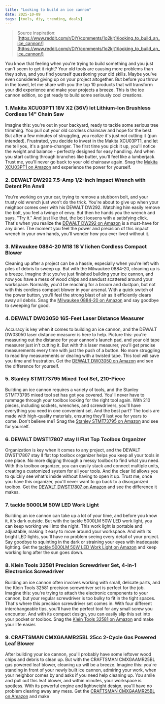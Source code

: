 ```yaml
---
title: "Looking to build an ice cannon"
date: 2025-10-09
tags: [tools, diy, trending, deals]
---
```


> Source inspiration: [https://www.reddit.com/r/DIY/comments/1o2kjt1/looking_to_build_an_ice_cannon/](https://www.reddit.com/r/DIY/comments/1o2kjt1/looking_to_build_an_ice_cannon/)

You know that feeling when you're trying to build something and you just can't seem to get it right? Your old tools are causing more problems than they solve, and you find yourself questioning your did skills. Maybe you've even considered giving up on your project altogether. But before you throw in the towel, let me share with you the top 10 products that will transform your did experience and make your projects a breeze. This is the ice cannon edition, so get ready to build some seriously cool creations.

### 1. Makita XCU03PT1 18V X2 (36V) let Lithium-Ion Brushless Cordless 14" Chain Saw

Imagine this: you're out in your backyard, ready to tackle some serious tree trimming. You pull out your old cordless chainsaw and hope for the best. But after a few minutes of struggling, you realize it's just not cutting it (pun intended). Frustrated, you decide to invest in the Makita XCU03PT1, and let me tell you, it's a game-changer. The first time you pick it up, you'll notice the weight and balance - perfectly designed for easy handling. And when you start cutting through branches like butter, you'll feel like a lumberjack. Trust me, you'll never go back to your old chainsaw again. Snag the [Makita XCU03PT1 on Amazon](http's://wow.amazon.com/s?k=Makita%20XCU03PT1%2018V%20X2%20(36V)%20LXT%20Lithium-Ion%20Brushless%20Cordless%2014%22%20Chain%20Saw&tag=practo-20) and experience the power for yourself.

### 2. DEWALT DW292 7.5-Amp 1/2-Inch Impact Wrench with Detent Pin Anvil

You're working on your car, trying to remove a stubborn bolt, and your trusty old wrench just won't do the trick. You're about to give up when your neighbor comes over with his DEWALT DW292. Watching him easily remove the bolt, you feel a twinge of envy. But then he hands you the wrench and says, "Try it." And just like that, the bolt loosens with a satisfying click. That's when you realize the [DEWALT DW292 on Amazon](http's://wow.amazon.com/s?k=DEWALT%20DW292%207.5-Amp%201%2F2-Inch%20Impact%20Wrench%20with%20Detent%20Pin%20Anvil&tag=practo-20) is a must-have for any diner. The moment you feel the power and precision of this impact wrench in your own hands, you'll wonder how you ever lived without it.

### 3. Milwaukee 0884-20 M18 18 V lichen Cordless Compact Blower

Cleaning up after a project can be a hassle, especially when you're left with piles of debris to sweep up. But with the Milwaukee 0884-20, cleaning up is a breeze. Imagine this: you've just finished building your ice cannon, and now you have a mess of wood chips and sawdust scattered around your workspace. Normally, you'd be reaching for a broom and dustpan, but not with this cordless compact blower in your arsenal. With a quick switch of the power button, you'll feel the strong blast of air as it efficiently clears away all debris. Snag the [Milwaukee 0884-20 on Amazon](http's://wow.amazon.com/s?k=Milwaukee%200884-20%20M18%2018%20V%20Litheon%20Cordless%20Compact%20Blower&tag=practo-20) and say goodbye to sweeping for good.

### 4. DEWALT DW03050 165-Feet Laser Distance Measurer

Accuracy is key when it comes to building an ice cannon, and the DEWALT DW03050 laser distance measurer is here to help. Picture this: you're measuring out the distance for your cannon's launch pad, and your old tape measurer just in't cutting it. But with this laser measurer, you'll get precise measurements every time with just the push of a button. No more struggling to read tiny measurements or dealing with a twisted tape. This tool will save you time and frustration. Get the [DEWALT DW03050 on Amazon](http's://wow.amazon.com/s?k=DEWALT%20DW03050%20165-Feet%20Laser%20Distance%20Measurer&tag=practo-20) and see the difference for yourself.

### 5. Stanley STMT73795 Mixed Tool Set, 210-Piece

Building an ice cannon requires a variety of tools, and the Stanley STMT73795 mixed tool set has got you covered. You'll never have to rummage through your toolbox looking for the right tool again. With 210 pieces, including sockets, wrenches, and screwdrivers, you'll have everything you need in one convenient set. And the best part? The tools are made with high-quality materials, ensuring they'll last you for years to come. Don't believe me? Snag the [Stanley STMT73795 on Amazon](http's://wow.amazon.com/s?k=Stanley%20STMT73795%20Mixed%20Tool%20Set%2C%20210-Piece&tag=practo-20) and see for yourself.

### 6. DEWALT DWST17807 stay II Flat Top Toolbox Organizer

Organization is key when it comes to any project, and the DEWALT DWST17807 stay II flat top toolbox organizer helps you keep all your tools in one place. No more digging through a messy toolbox to find what you need. With this toolbox organizer, you can easily stack and connect multiple units, creating a customized system for all your tools. And the clear lid allows you to quickly see what's inside without having to open it up. Trust me, once you have this organizer, you'll never want to go back to a disorganized toolbox. Get the [DEWALT DWST17807 on Amazon](http's://wow.amazon.com/s?k=DEWALT%20DWST17807%20TSTAK%20II%20Flat%20Top%20Toolbox%20Organizer&tag=practo-20) and see the difference it makes.

### 7. tackle 5000LM 50W LED Work Light

Building an ice cannon can take up a lot of your time, and before you know it, it's dark outside. But with the tackle 5000LM 50W LED work light, you can keep working well into the night. This work light is portable and adjustable, making it easy to move around your workspace. And with its bright LED lights, you'll have no problem seeing every detail of your project. Say goodbye to squinting in the dark or straining your eyes with inadequate lighting. Get the [tackle 5000LM 50W LED Work Light on Amazon](http's://wow.amazon.com/s?k=tackle%205000LM%2050W%20LED%20Work%20Light&tag=practo-20) and keep working long after the sun goes down.

### 8. Klein Tools 32581 Precision Screwdriver Set, 4-in-1 Electronics Screwdriver

Building an ice cannon often involves working with small, delicate parts, and the Klein Tools 32581 precision screwdriver set is perfect for the job. Imagine this: you're trying to attach the electronic components to your cannon, but your regular screwdriver is too bulky to fit in the tight spaces. That's where this precision screwdriver set comes in. With four different interchangeable tips, you'll have the perfect tool for any small screw you encounter. And with its compact design, you can easily slip this set into your pocket or toolbox. Snag the [Klein Tools 32581 on Amazon](http's://wow.amazon.com/s?k=Klein%20Tools%2032581%20Precision%20Screwdriver%20Set%2C%204-in-1%20Electronics%20Screwdriver&tag=practo-20) and make your life easier.

### 9. CRAFTSMAN CMXGAAMR25BL 25cc 2-Cycle Gas Powered Leaf Blower

After building your ice cannon, you'll probably have some leftover wood chips and debris to clean up. But with the CRAFTSMAN CMXGAAMR25BL gas powered leaf blower, cleaning up will be a breeze. Imagine this: you're standing in front of your newly built ice cannon, admiring your work, when your neighbor comes by and asks if you need help cleaning up. You smile and pull out this leaf blower, and within minutes, your workspace is spotless. With its powerful engine and lightweight design, you'll have no problem clearing away any mess. Get the [CRAFTSMAN CMXGAAMR25BL on Amazon](http's://wow.amazon.com/s?k=CRAFTSMAN%20CMXGAAMR25BL%2025cc%202-Cycle%20Gas%20Powered%20Leaf%20Blower&tag=practo-20) and make
